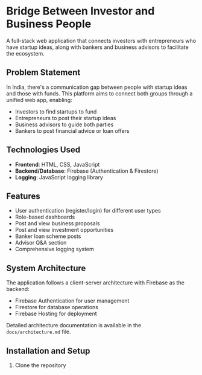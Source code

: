 # Bridge Between Investor and Business People

A full-stack web application that connects investors with entrepreneurs who have startup ideas, along with bankers and business advisors to facilitate the ecosystem.

## Problem Statement

In India, there's a communication gap between people with startup ideas and those with funds. This platform aims to connect both groups through a unified web app, enabling:
- Investors to find startups to fund
- Entrepreneurs to post their startup ideas
- Business advisors to guide both parties
- Bankers to post financial advice or loan offers

## Technologies Used

- **Frontend**: HTML, CSS, JavaScript
- **Backend/Database**: Firebase (Authentication & Firestore)
- **Logging**: JavaScript logging library

## Features

- User authentication (register/login) for different user types
- Role-based dashboards
- Post and view business proposals
- Post and view investment opportunities
- Banker loan scheme posts
- Advisor Q&A section
- Comprehensive logging system

## System Architecture

The application follows a client-server architecture with Firebase as the backend:
- Firebase Authentication for user management
- Firestore for database operations
- Firebase Hosting for deployment

Detailed architecture documentation is available in the `docs/architecture.md` file.

## Installation and Setup

1. Clone the repository